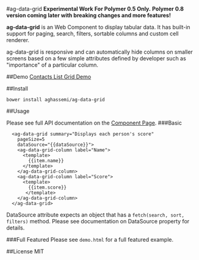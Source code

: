 #ag-data-grid
**Experimental Work**
**For Polymer 0.5 Only.**
**Polymer 0.8 version coming later with breaking changes and more features!**

**ag-data-grid** is an Web Component to display tabular data.
It has built-in support for paging, search, filters, sortable columns and custom cell renderer.

ag-data-grid is responsive and can automatically hide columns on smaller screens based
on a few simple attributes defined by developer such as "importance" of a particular column.

##Demo
[Contacts List Grid Demo](https://aghassemi.github.io/webcomponents/ag-data-grid/demo.html)

##Install
```
bower install aghassemi/ag-data-grid
```
##Usage

Please see full API documentation on the [Component Page](https://aghassemi.github.io/webcomponents/ag-data-grid/).
###Basic
```
  <ag-data-grid summary="Displays each person's score"
    pageSize=5
    dataSource="{{dataSource}}">
    <ag-data-grid-column label="Name">
      <template>
        {{item.name}}
      </template>
    </ag-data-grid-column>
    <ag-data-grid-column label="Score">
      <template>
        {{item.score}}
       </template>
    </ag-data-grid-column>
  </ag-data-grid>
```
DataSource attribute expects an object that has a ```fetch(search, sort, filters)``` method.
Please see documentation on DataSource property for details.

###Full Featured
Please see ```demo.html``` for a full featured example.

##License
MIT